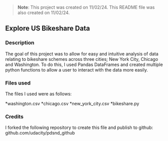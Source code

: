 >**Note**: This project was created on 11/02/24. This README file was also created on 11/02/24. 

## Explore US Bikeshare Data

### Description
The goal of this project was to allow for easy and intuitive analysis of data relating to bikeshare schemes across three cities; New York City, Chicago and Washington. To do this, I used Pandas DataFrames and created multiple python functions to allow a user to interact with the data more easily.


### Files used
The files I used were as follows:

*washington.csv 
*chicago.csv 
*new_york_city.csv 
*bikeshare.py

### Credits
I forked the following repository to create this file and publish to github:
github.com/udacity/pdsnd_github


